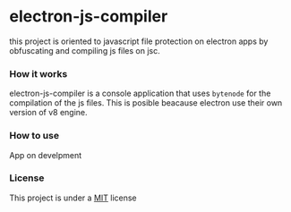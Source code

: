 # electron-js-compiler
this project is oriented to javascript file protection on electron apps by obfuscating and compiling js files on jsc. 
### How it works
electron-js-compiler is a console application that uses ``bytenode`` for the compilation of the js files. This is posible beacause electron use their own version of v8 engine.
### How to use
App on develpment
### License
This project is under a [MIT](https://github.com/Unknowns24/electron-js-compiler/blob/main/LICENSE) license
